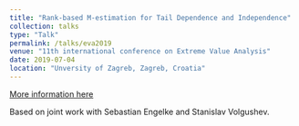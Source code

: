 ```yaml
---
title: "Rank-based M-estimation for Tail Dependence and Independence"
collection: talks
type: "Talk"
permalink: /talks/eva2019
venue: "11th international conference on Extreme Value Analysis"
date: 2019-07-04
location: "Unversity of Zagreb, Zagreb, Croatia"
---
```


[More information here](http://example2.com)

Based on joint work with Sebastian Engelke and Stanislav Volgushev.
